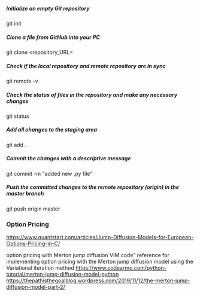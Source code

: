 ##### Initialize an empty Git repository
git init

##### Clone a file from GitHub into your PC
git clone <repository_URL>

##### Check if the local repository and remote repository are in sync
git remote -v

##### Check the status of files in the repository and make any necessary changes
git status

##### Add all changes to the staging area
git add .

##### Commit the changes with a descriptive message
git commit -m "added new .py file"

##### Push the committed changes to the remote repository (origin) in the master branch
git push origin master
### Option Pricing 
https://www.quantstart.com/articles/Jump-Diffusion-Models-for-European-Options-Pricing-in-C/

option pricing with Merton jump diffusion VIM code"
reference for implementing option pricing with the Merton jump diffusion model using the Variational iteration method
https://www.codearmo.com/python-tutorial/merton-jump-diffusion-model-python
https://thepathisthegoalblog.wordpress.com/2019/11/12/the-merton-jump-diffusion-model-part-2/